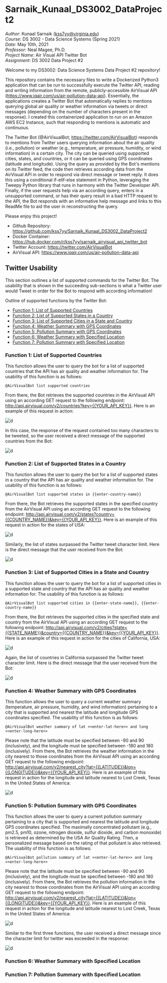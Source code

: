 # Sarnaik_Kunaal_DS3002_DataProject2

*Author*: Kunaal Sarnaik (kss7yy@virginia.edu)<br/>
*Course*: DS 3002 - Data Science Systems (Spring 2021)<br/>
*Date*: May 10th, 2021<br/>
*Professor*: Neal Magee, Ph.D.<br/>
*Project Name*: Air Visual API Twitter Bot<br/>
*Assignment*: DS 3002 Data Project #2<br/>

Welcome to my DS3002: Data Science Systems Data Project #2 repository!

This repository contains the necessary files to write a Dockerized Python3 application that can be run to successfully execute the Twitter API, reading and writing information from the remote, publicly-accessible AirVisual API (https://www.iqair.com/us/air-pollution-data-api). Essentially, the applications creates a Twitter Bot that automatically replies to mentions querying global air quality or weather information via tweets or direct messages (depending on the number of characters present in the response). I created this containerized application to run on an Amazon AWS EC2 Instance, such that responding to mentions is automatic and continuous.

The Twitter Bot (@AirVisualBot; https://twitter.com/AirVisualBot) responds to mentions from Twitter users querying information about the air quality (i.e., pollution) or weather (e.g., temperature, air pressure, humidity, or wind information) in a certain city. The city can be queried using supported cities, states, and countries, or it can be queried using GPS coordinates (latitude and longitude). Using the query as provided by the Bot's mentions on its Twitter feed, the code then retrieves according data from the AirVisual API in order to respond via direct message or tweet reply. It does this using a conditional if-elif-else statement in Python, leveraging the Tweepy Python library that runs in harmony with the Twitter Developer API. Finally, if the user requests help via an according query, enters in a unsupported command, or has their query result in a bad HTTP request to the API, the Bot responds with an informative help message and links to this ReadMe file to aid the user in reconstructing the query.

Please enjoy this project!

- Github Repository: https://github.com/kss7yy/Sarnaik_Kunaal_DS3002_DataProject2
- Docker Container: https://hub.docker.com/r/kss7yy/sarnaik_airvisual_api_twitter_bot
- Twitter Account: https://twitter.com/AirVisualBot
- AirVisual API: https://www.iqair.com/us/air-pollution-data-api

## Twitter Usability

This section outlines a list of supported commands for the Twitter Bot. The usability that is shown in the succeeding sub-sections is what a Twitter user would Tweet in order for the Bot to respond with according information!

Outline of supported functions by the Twitter Bot:

- [Function 1: List of Supported Countries](#function-1-list-of-supported-countries)
- [Function 2: List of Supported States in a Country](#function-2-list-of-supported-states-in-a-country)
- [Function 3: List of Supported Cities in a State and Country](#function-3-list-of-supported-cities-in-a-state-and-country)
- [Function 4: Weather Summary with GPS Coordinates](#)
- [Function 5: Pollution Summary with GPS Coordinates](#)
- [Function 6: Weather Summary with Specified Location](#)
- [Function 7: Pollution Summary with Specified Location](#)
### Function 1: List of Supported Countries

This function allows the user to query the bot for a list of supported countries that the API has air quality and weather information for. The usability of this function is as follows:

```
@AirVisualBot list supported countries
```

From there, the Bot retrieves the supported countries in the AirVisual API using an according GET request to the following endpoint: http://api.airvisual.com/v2/countries?key={{YOUR_API_KEY}}. Here is an example of this request in action:

![d](./images/img_fun1.PNG)

In this case, the response of the request contained too many characters to be tweeted, so the user received a direct message of the supported countries from the Bot:

![d](./images/img_fun1response.PNG)

### Function 2: List of Supported States in a Country

This function allows the user to query the bot for a list of supported states in a country that the API has air quality and weather information for. The usability of this function is as follows:

```
@AirVisualBot list supported states in {{enter-country-name}}
```

From there, the Bot retrieves the supported states in the specified country from the AirVisual API using an according GET request to the following endpoint: http://api.airvisual.com/v2/states?country={{COUNTRY_NAME}}&key={{YOUR_API_KEY}}. Here is an example of this request in action for the states of USA:

![d](./images/img_fun2.PNG)

Similarly, the list of states surpassed the Twitter tweet character limit. Here is the direct message that the user received from the Bot:

![d](./images/img_fun2response.PNG)

### Function 3: List of Supported Cities in a State and Country

This function allows the user to query the bot for a list of supported cities in a supported state and country that the API has air quality and weather information for. The usability of this function is as follows:

```
@AirVisualBot list supported cities in {{enter-state-name}}, {{enter-country-name}}
```

From there, the Bot retrieves the supported cities in the specified state and country from the AirVisual API using an according GET request to the following endpoint: http://api.airvisual.com/v2/cities?state={{STATE_NAME}}&country={{COUNTRY_NAME}}&key={{YOUR_API_KEY}}. Here is an example of this request in action for the cities of California, USA:

![d](./images/img_fun3.PNG)

Again, the list of countries in California surpassed the Twitter tweet character limit. Here is the direct message that the user received from the Bot:

![d](./images/img_fun3response.PNG)

### Function 4: Weather Summary with GPS Coordinates

 This function allows the user to query a current weather summary (temperature, air pressure, humidity, and wind information) pertaining to a city that is supported and nearest the latitude and longitude GPS coordinates specified. The usability of this function is as follows:

 ```
 @AirVisualBot weather summary of lat <<enter-lat-here>> and long <<enter-long-here>>
 ``` 

Please note that the latitude must be specified between -90 and 90 (inclusively), and the longitude must be specified between -180 and 180 (inclusively). From there, the Bot retrieves the weather information in the city nearest to those coordinates from the AirVisual API using an according GET request to the following endpoint: http://api.airvisual.com/v2/nearest_city?lat={{LATITUDE}}&lon={{LONGITUDE}}&key={{YOUR_API_KEY}}. Here is an example of this request in action for the longitude and latitude nearest to Lost Creek, Texas in the United States of America:

![d](./images/img_fun4.PNG)

### Function 5: Pollution Summary with GPS Coordinates

 This function allows the user to query a current pollution summary pertaining to a city that is supported and nearest the latitude and longitude GPS coordinates specified. The maximally concentrated pollutant (e.g., pm2.5, pm10, ozone, nitrogen dioxide, sulfur dioxide, and carbon monoxide) is retrieved as determined by the USA Air Quality Rating. Then, a personalized message based on the rating of that pollutant is also retrieved. The usability of this function is as follows:

 ```
 @AirVisualBot pollution summary of lat <<enter-lat-here>> and long <<enter-long-here>>
 ``` 

Please note that the latitude must be specified between -90 and 90 (inclusively), and the longitude must be specified between -180 and 180 (inclusively). From there, the Bot retrieves the pollution information in the city nearest to those coordinates from the AirVisual API using an according GET request to the following endpoint: http://api.airvisual.com/v2/nearest_city?lat={{LATITUDE}}&lon={{LONGITUDE}}&key={{YOUR_API_KEY}}. Here is an example of this request in action for the longitude and latitude nearest to Lost Creek, Texas in the United States of America:

![d](./images/img_fun5.PNG)

Similar to the first three functions, the user received a direct message since the character limit for twitter was exceeded in the response:

![d](./images/img_fun5response.PNG)

### Function 6: Weather Summary with Specified Location

### Function 7: Pollution Summary with Specified Location